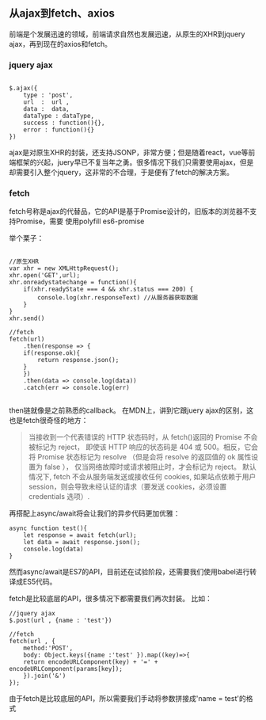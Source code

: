 ## 从ajax到fetch、axios

前端是个发展迅速的领域，前端请求自然也发展迅速，从原生的XHR到jquery ajax，再到现在的axios和fetch。

### jquery ajax

```

$.ajax({
    type : 'post',
    url  :  url , 
    data :  data,
    dataType : dataType,
    success : function(){},
    error : function(){}
})

```

ajax是对原生XHR的封装，还支持JSONP，非常方便；但是随着react，vue等前端框架的兴起，juery早已不复当年之勇。很多情况下我们只需要使用ajax，但是却需要引入整个jquery，这非常的不合理，于是便有了fetch的解决方案。

### fetch

fetch号称是ajax的代替品，它的API是基于Promise设计的，旧版本的浏览器不支持Promise，需要
使用polyfill es6-promise

举个栗子：
```

//原生XHR
var xhr = new XMLHttpRequest();
xhr.open('GET',url);
xhr.onreadystatechange = function(){
    if(xhr.readyState === 4 && xhr.status === 200) {
        console.log(xhr.responseText) //从服务器获取数据
    }
}
xhr.send()

//fetch
fetch(url)
    .then(response => {
    if(response.ok){
        return response.json();
    }
    })
    .then(data => console.log(data))
    .catch(err => console.log(err)
    
```

then链就像是之前熟悉的callback。
在MDN上，讲到它跟juery ajax的区别，这也是fetch很奇怪的地方：

>当接收到一个代表错误的 HTTP 状态码时，从 fetch()返回的 Promise 不会被标记为 reject， 即使该 HTTP 响应的状态码是 404 或 500。相反，它会将 Promise 状态标记为 resolve （但是会将 resolve 的返回值的 ok 属性设置为 false ），  仅当网络故障时或请求被阻止时，才会标记为 reject。
默认情况下, fetch 不会从服务端发送或接收任何 cookies, 如果站点依赖于用户 session，则会导致未经认证的请求（要发送 cookies，必须设置 credentials 选项）.

再搭配上async/await将会让我们的异步代码更加优雅：

```
async function test(){
    let response = await fetch(url);
    let data = await response.json();
    console.log(data)
}
```

然而async/await是ES7的API，目前还在试验阶段，还需要我们使用babel进行转译成ES5代码。


fetch是比较底层的API，很多情况下都需要我们再次封装。 比如：
```
//jquery ajax
$.post(url , {name : 'test'})

//fetch
fetch(url , {
    method:'POST',
    body: Object.keys({name :'test' }).map((key)=>{
    return encodeURLComponent(key) + '=' + encodeURLComponent(params[key]);
    }).join('&')
});

```

由于fetch是比较底层的API，所以需要我们手动将参数拼接成'name = test'的格式